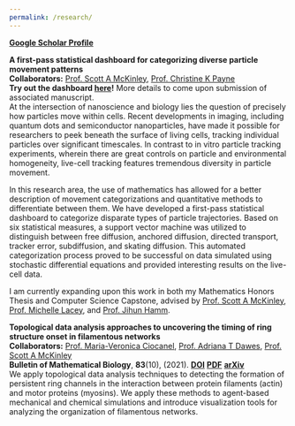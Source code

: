```yaml
---
permalink: /research/
---
```


[**Google Scholar Profile**](https://scholar.google.com/citations?user=-d1aa-sAAAAJ&hl=en)

**A first-pass statistical dashboard for categorizing diverse particle movement patterns**  
**Collaborators:** [Prof. Scott A McKinley](https://randommath.net/), [Prof. Christine K Payne](http://payne.pratt.duke.edu/)      
**Try out the dashboard [here](https://stochastics-lab.shinyapps.io/spt_dashboard/)!** More details to come upon submission of associated manuscript.      
At the intersection of nanoscience and biology lies the question of precisely how particles move within cells. Recent developments in imaging, including quantum dots and semiconductor nanoparticles, have made it possible for researchers to peek beneath the surface of living cells, tracking individual particles over significant timescales. In contrast to in vitro particle tracking experiments, wherein there are great controls on particle and environmental homogeneity, live-cell tracking features tremendous diversity in particle movement.     

In this research area, the use of mathematics has allowed for a better description of movement categorizations and quantitative methods to differentiate between them. We have developed a first-pass statistical dashboard to categorize disparate types of particle trajectories. Based on six statistical measures, a support vector machine was utilized to distinguish between free diffusion, anchored diffusion, directed transport, tracker error, subdiffusion, and skating diffusion. This automated categorization process proved to be successful on data simulated using stochastic differential equations and provided interesting results on the live-cell data.   

I am currently expanding upon this work in both my Mathematics Honors Thesis and Computer Science Capstone, advised by [Prof. Scott A McKinley](https://randommath.net/), [Prof. Michelle Lacey](http://dauns01.math.tulane.edu/~mlacey/), and [Prof. Jihun Hamm](http://www.cs.tulane.edu/~jhamm3/).    

**Topological data analysis approaches to uncovering the timing of ring structure onset in filamentous networks**  
**Collaborators:** [Prof. Maria-Veronica Ciocanel](https://services.math.duke.edu/~ciocanel/), [Prof. Adriana T Dawes](https://people.math.osu.edu/dawes.33/), [Prof. Scott A McKinley](https://randommath.net/)  
**Bulletin of Mathematical Biology**, **83**(10), (2021). [**DOI**](https://link.springer.com/article/10.1007/s11538-020-00847-3) [**PDF**](https://drive.google.com/file/d/1rkhhSyLqyDLW89z8U8ye3FN9Ow4nhOOS/view?usp=sharing) 
[**arXiv**](https://arxiv.org/abs/1910.05850)  
We apply topological data analysis techniques to detecting the formation of persistent ring channels in the interaction between protein filaments (actin) and motor proteins (myosins). We apply these methods to agent-based mechanical and chemical simulations and introduce visualization tools for analyzing the organization of filamentous networks.   
